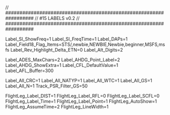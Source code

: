 // ##################################################################
//                   #15 LABELS v0.2
// ##################################################################

Label_SI_ShowFreq=1
Label_SI_FreqTime=1
Label_DAPs=1
Label_Field18_Flag_Items=STS/,newbie,NEWBIE,Newbie,beginner,MSFS,msfs
Label_Rev_Highlight_Delta_ETN=0
Label_Alt_Digits=2

Label_ADES_MaxChars=2
Label_AHDG_Point_Label=2
Label_AHDG_ShowExtra=1
Label_CFL_DefaultValue=1
Label_AFL_Buffer=300

Label_All_CRC=1
Label_All_NATYP=1
Label_All_WTC=1
Label_All_GS=1
Label_All_N=1
Track_PSR_Filter_GS=50

FlightLeg_Label_DIST=1
FlightLeg_Label_RFL=0
FlightLeg_Label_SCFL=0
FlightLeg_Label_Time=1
FlightLeg_Label_Point=1
FlightLeg_AutoShow=1
FlightLeg_AssumeTime=2
FlightLeg_LineWidth=1
